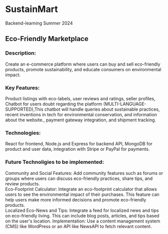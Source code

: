# SustainMart
Backend-learning Summer 2024


## Eco-Friendly Marketplace
###  Description: 
Create an e-commerce platform where users can buy and sell eco-friendly products, promote sustainability, and educate consumers on environmental impact.
###  Key Features: 
Product listings with eco-labels, user reviews and ratings, seller profiles, Chatbot for users doubt regarding the platform (MULTI-LANGUAGE-SUPPORTED),This chatbot will handle queries about sustainable practices, recent inventions in tech for environmental conservation, and information about the website., payment gateway integration, and shipment tracking.
###  Technologies: 
React for frontend, Node.js and Express for backend API, MongoDB for product and user data, integration with Stripe or PayPal for payments.

### Future Technoligies to be implemented:
Community and Social Features:  Add community features such as forums or groups where users can discuss eco-friendly practices, share tips, and review products.  
Eco-Footprint Calculator:  Integrate an eco-footprint calculator that allows users to see the environmental impact of their purchases. This feature can help users make more informed decisions and promote eco-friendly products.  
Localized Eco-News and Tips:  Integrate a feed for localized news and tips on eco-friendly living. This can include blog posts, articles, and tips based on the user's location.
Implementation: Use a content management system (CMS) like WordPress or an API like NewsAPI to fetch relevant content.

